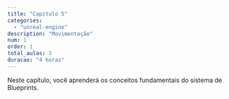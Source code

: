 ```yaml
---
title: "Capitulo 5"
categories: 
  - "unreal-engine"
description: "Movimentação"
num: 1
order: 1
total_aulas: 3
duracao: "4 horas"
---
```


Neste capítulo, você aprenderá os conceitos fundamentais do sistema de Blueprints.